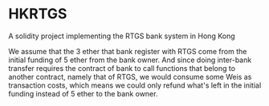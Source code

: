 # HKRTGS
A solidity project implementing the RTGS bank system in Hong Kong

We assume that the 3 ether that bank register with RTGS come from the initial funding of 5 ether from the bank owner. And since doing inter-bank transfer requires the contract of bank to call functions that belong to another contract, namely that of RTGS, we would consume some Weis as transaction costs, which means we could only refund what's left in the initial funding instead of 5 ether to the bank owner.
